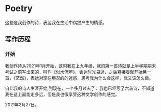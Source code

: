 # Poetry

这些是我创作的诗，表达我在生活中偶然产生的情感。

## 写作历程

### 开始

我创作诗从2021年1月开始，这时我在上九年级，我的第一首诗就是上半学期期末考试之前写出来的，叫作《似水流年》，表达时光易逝，之后紧接着就开始另一首，《茫然》，表达对现在境况的的迷惑，思考我为什么会这样，我又该怎么做。

自此我的诗人生涯开始,到现在，一个多月过去了，我也已经写了六首诗，不知道我在这上面能走多远，但是我也很享受这种文学创作的感觉。

2021年2月27日。
